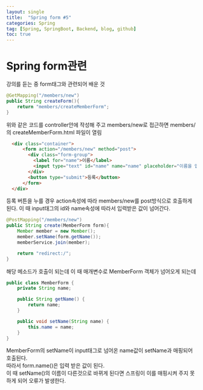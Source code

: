 ```yaml
---
layout: single
title:  "Spring form #5"
categories: Spring
tag: [Spring, SpringBoot, Backend, blog, github]
toc: true
---
```


# Spring form관련
강의를 듣는 중 form태그와 관련되어 배운 것
```java
@GetMapping("/members/new")
public String createForm(){
	return "members/createMemberForm";
}
```
위와 같은 코드를 controller안에 작성해 주고 members/new로 접근하면 members/의 createMemberForm.html 파일이 열림
```html
  <div class="container">
      <form action="/members/new" method="post">
        <div class="form-group">
          <label for="name">이름</label>
          <input type="text" id="name" name="name" placeholder="이름을 입력하세요">
        </div>
        <button type="submit">등록</button>
      </form>
  </div>
```
등록 버튼을 누를 경우 action속성에 따라 members/new를 post방식으로 호출하게 된다.
이 때 input태그의 id와 name속성에 따라서 입력받은 값이 넘어간다.

```java
@PostMapping("/members/new")
public String create(MemberForm form){
    Member member = new Member();
    member.setName(form.getName());
    memberService.join(member);

    return "redirect:/";
}
```
해당 메소드가 호출이 되는데 이 때 매개변수로 MemberForm 객체가 넘어오게 되는데 
```java
public class MemberForm {
    private String name;

    public String getName() {
        return name;
    }

    public void setName(String name) {
        this.name = name;
    }
}
```
MemberForm의 setName이 input태그로 넘어온 name값이 setName과 매핑되어 호출된다.<br>
따라서 form.name()은 입력 받은 값이 된다.<br>
이 때 setName()의 이름이 다른것으로 바뀌게 된다면 스프링이 이를 매핑시켜 주지 못하게 되어 오류가 발생한다.